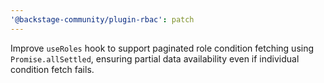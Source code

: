 ```yaml
---
'@backstage-community/plugin-rbac': patch
---
```


Improve `useRoles` hook to support paginated role condition fetching using `Promise.allSettled`, ensuring partial data availability even if individual condition fetch fails.
